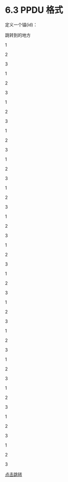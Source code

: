 # 6.3 PPDU 格式

定义一个锚(id)： 

<span id="jump">跳转到的地方</span>

1

2

3

1

2

3

1

2

3

1

2

3

1

2

3

1

2

3

1

2

3

1

2

3

1

2

3

1

2

3

1

2

3

1

2

3

1

2

3

1

2

3

1

2

3


[点击跳转](#jump)


 